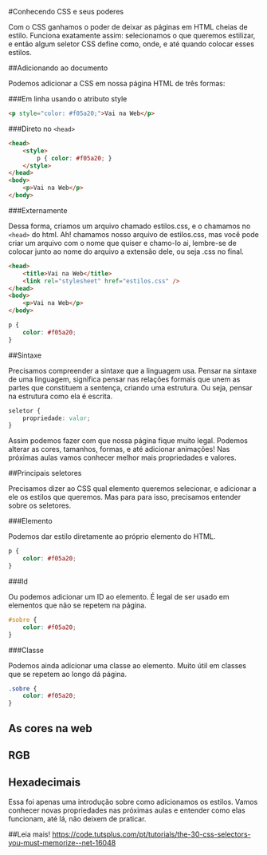 #Conhecendo CSS e seus poderes

Com o CSS ganhamos o poder de deixar as páginas em HTML cheias de estilo. Funciona exatamente assim: selecionamos o que queremos estilizar, e então algum seletor CSS define como, onde, e até quando colocar esses estilos. 

##Adicionando ao documento

Podemos adicionar a CSS em nossa página HTML de três formas:

###Em linha usando o atributo style

```html
<p style="color: #f05a20;">Vai na Web</p>
```

###Direto no `<head>`

```html
<head>
	<style>
		p { color: #f05a20; }
	</style>
</head>
<body>
	<p>Vai na Web</p>
</body>
```

###Externamente

Dessa forma, criamos um arquivo chamado estilos.css, e o chamamos no `<head>` do html. Ah! chamamos nosso arquivo de estilos.css, mas você pode criar um arquivo com o nome que quiser e chamo-lo ai, lembre-se de colocar junto ao nome do arquivo a extensão dele, ou seja .css no final.

```html
<head>
	<title>Vai na Web</title>
	<link rel="stylesheet" href="estilos.css" />
</head>
<body>
    <p>Vai na Web</p>
</body>
```

```css
p {
	color: #f05a20;
}
```

##Sintaxe

Precisamos compreender a sintaxe que a linguagem usa. Pensar na sintaxe de uma linguagem, significa pensar nas relações formais que unem as partes que constituem a sentença, criando uma estrutura. Ou seja, pensar na estrutura como ela é escrita.

```css
seletor {
	propriedade: valor;
}

```

Assim podemos fazer com que nossa página fique muito legal. Podemos alterar as cores, tamanhos, formas, e até adicionar animações! Nas próximas aulas vamos conhecer melhor mais propriedades e valores.

##Principais seletores

Precisamos dizer ao CSS qual elemento queremos selecionar, e adicionar a ele os estilos que queremos. Mas para para isso, precisamos entender sobre os seletores.

###Elemento

Podemos dar estilo diretamente ao próprio elemento do HTML.

```css
p {
	color: #f05a20;
}
```

###Id 

Ou podemos adicionar um ID ao elemento. É legal de ser usado em elementos que não se repetem na página.

```css
#sobre {
	color: #f05a20;
}

```

###Classe

Podemos ainda adicionar uma classe ao elemento. Muito útil em classes que se repetem ao longo dá página.

```css
.sobre {
	color: #f05a20;
}
```

## As cores na web

## RGB

## Hexadecimais

Essa foi apenas uma introdução sobre como adicionamos os estilos. Vamos conhecer novas propriedades nas próximas aulas e entender como elas funcionam, até lá, não deixem de praticar.

##Leia mais!
https://code.tutsplus.com/pt/tutorials/the-30-css-selectors-you-must-memorize--net-16048